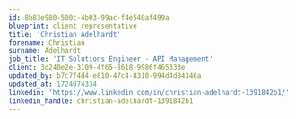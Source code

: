 ```yaml
---
id: 8b83e980-500c-4b03-99ac-f4e540af499a
blueprint: client_representative
title: 'Christian Adelhardt'
forename: Christian
surname: Adelhardt
job_title: 'IT Solutions Engineer - API Management'
client: 3d240e2e-3109-4f65-8618-9986f465333e
updated_by: b7c7f4d4-e810-47c4-8310-994d4d84346a
updated_at: 1724074334
linkedin: 'https://www.linkedin.com/in/christian-adelhardt-1391842b1/'
linkedin_handle: christian-adelhardt-1391842b1
---
```

